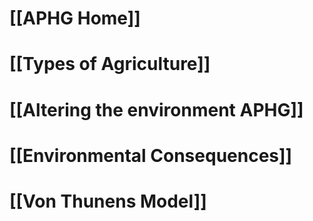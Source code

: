 # [[APHG Home]]

# [[Types of Agriculture]]
# [[Altering the environment APHG]]

# [[Environmental Consequences]]
# [[Von Thunens Model]]